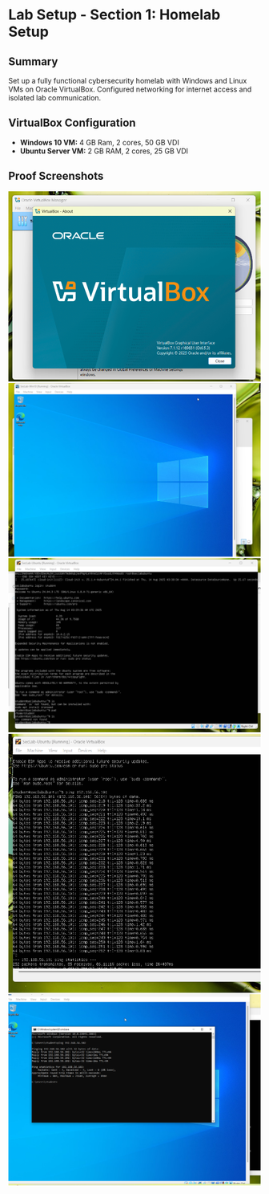 # Lab Setup - Section 1: Homelab Setup

## Summary
Set up a fully functional cybersecurity homelab with Windows and Linux VMs on Oracle VirtualBox.
Configured networking for internet access and isolated lab communication.

## VirtualBox Configuration
- **Windows 10 VM:** 4 GB Ram, 2 cores, 50 GB VDI
- **Ubuntu Server VM:** 2 GB RAM, 2 cores, 25 GB VDI

## Proof Screenshots
![VirtualBox Installed](../screenshots/host/virtual-box_about.png)
![Windows 10 Installed](../screenshots/win10/win10_running_desktop.png)
![Ubuntu Installed](../screenshots/ubuntu/ubuntu_console_logged_in.png)
![Ubuntu Network Established](../screenshots/ubuntu/ping_win10.png)
![Windows 10 Network Established](../screenshots/win10/ping_ubuntu.png)